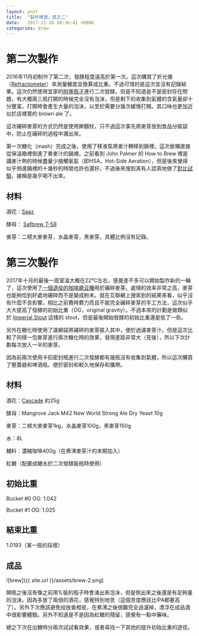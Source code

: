 ```yaml
---
layout: post
title:  "製作啤酒，其之二"
date:   2017-11-26 18:36:41 +0800
categories: brew
---
```


# 第二次製作

2016年11月初制作了第二次，發酵程度遠高於第一次。這次購買了折光儀（[Refractometer](https://en.wikipedia.org/wiki/Refractometer)）來測量糖度並換算成比重。不過可惜的是這次並沒有記錄結果。這次仍然使用宜家的[附塞瓶子](http://www.ikea.com/cn/zh/catalog/products/00213558/)進行二次發酵。但是不知道是不是密封存在問題，有大概兩三瓶打開的時候完全沒有泡沫，但是剩下的收集到氣體的含氣量卻十分豐富，打開時會產生大量的泡沫，以至於需要分幾次緩慢打開。其口味也更加近似於店裡賣的 brown ale 了。

這次碾碎麥芽的方式仍然是使用擀麵杖，只不過這次事先將麥芽放到食品分裝袋中，防止在碾碎的過程中濺出來。

第一次糖化（mash）完成之後，使用了移液泵將麥汁轉移到鍋裡。這次偷懶直接從保溫箱裡倒進了煮麥汁的鍋裡。之前看到 John Palmer 的 How to Brew 裡是講麥汁熱的時候盡量少接觸氧氣（即HSA，Hot-Side Aeration），但是後來覺得似乎倒進鍋裡的十幾秒的時間也許也還好。不過後來搜到真有人認真地做了[對比試驗](http://brulosophy.com/2014/11/18/is-hot-side-aeration-fact-or-fiction-exbeeriment-results/)，據稱是幾乎喝不出來。

## 材料

酒花：[Saaz](https://en.wikipedia.org/wiki/Saaz_hops)

酵母： [Safbrew T-58](http://www.fermentis.com/wp-content/uploads/2012/02/SFBT58.pdf)

麥芽：二楞大麥麥芽，水晶麥芽，黑麥芽。具體比例沒有記錄。

# 第三次製作

2017年十月的最後一周室溫大概在22℃左右，感覺差不多可以開始製作新的一輪了，這次使用了[一個退役的咖啡磨豆機](http://a.co/99wFqFp)用於碾碎麥芽。處理的效率非常之高，麥芽也能夠恰到好處地碾碎而不是變成粉末。就在互聯網上搜索到的結果來看，似乎沒有什麼不良影響。相比之前費時費力而且不能完全碾碎麥芽的手工方法，這次似乎大大提高了發酵的初始比重（OG，original gravity）。不過本來的計劃是做類似於 [Imperial Stout](https://en.wikipedia.org/wiki/Stout#Imperial_stout) 這樣的 stout，但是最後開始發酵的初始比重還是低了一些。

另外在糖化時使用了濾網袋將碾碎的麥芽裝入其中，便於過濾麥芽汁。但是這次比較了同樣一包麥芽進行兩次糖化時的效果，發現差距非常大（見後），所以下次計劃每次放入一半的麥芽。

因為前兩次使用卡扣密封瓶進行二次發酵都有幾瓶沒有收集到氣體，所以這次購買了壓蓋器和啤酒瓶，便於密封和較久地保存和攜帶。

## 材料

酒花：[Cascade](https://en.wikipedia.org/wiki/Cascade_hop) 約25g

酵母：Mangrove Jack M42 New World Strong Ale Dry Yeast 10g

麥芽：二楞大麥麥芽1kg，水晶麥芽100g，黑麥芽150g

水：8L

輔料：濃縮咖啡400g（在煮沸麥芽汁的末期加入）

紅糖（配置成糖水於二次發酵裝瓶時使用）

## 初始比重

Bucket #0 OG: 1.042

Bucket #1 OG: 1.025

## 結束比重

1.0193（某一瓶的採樣）

## 成品

![brew]({{ site.url }}/assets/brew-2.png)

開瓶之後沒有像之前用1L裝的瓶子時會湧出來泡沫，但是倒出來之後還是有足夠量的泡沫。因為多放了兩倍的酒花，感覺特別地苦（這個苦度應該比IPA都要高了）。另外下次應該避免投放香橙皮，在煮沸之後很難完全過濾掉，漂浮在成品酒中很影響體驗。另外不知道是不是因為紅糖的殘留，感覺有一點中藥味。

總之下次在出糖時分兩次試試看效果，或者尋找一下其他的提升初始比重的途徑。
